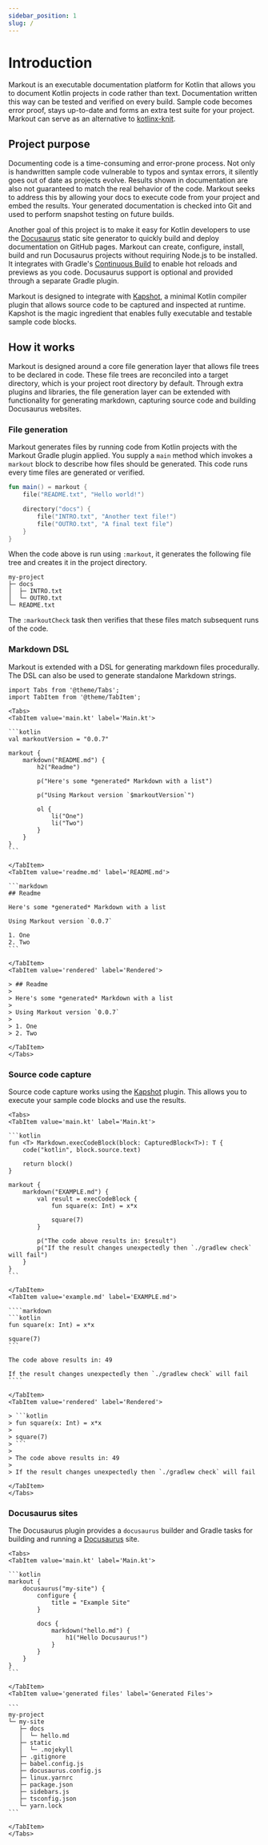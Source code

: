 ```yaml
---
sidebar_position: 1
slug: /
---
```


# Introduction

Markout is an executable documentation platform for Kotlin that
allows you to document Kotlin projects in code rather than text.
Documentation written this way can be tested and verified on every build.
Sample code becomes error proof, stays up-to-date and forms an
extra test suite for your project. Markout can serve as an alternative
to [kotlinx-knit](https://github.com/Kotlin/kotlinx-knit).

## Project purpose

Documenting code is a time-consuming and error-prone process.
Not only is handwritten sample code vulnerable to typos and syntax errors,
it silently goes out of date as projects evolve.
Results shown in documentation are also not guaranteed to match the
real behavior of the code. Markout seeks to address this by allowing
your docs to execute code from your project and embed the results.
Your generated documentation is checked into Git and used to perform
snapshot testing on future builds.

Another goal of this project is to make it easy for Kotlin developers to use the
[Docusaurus][1] static site generator to quickly build
and deploy documentation on GitHub pages. Markout can create, configure, install, build
and run Docusaurus projects without requiring Node.js to be installed. It integrates
with Gradle's [Continuous Build](https://docs.gradle.org/current/userguide/command_line_interface.html#sec:continuous_build)
to enable hot reloads and previews as you code.
Docusaurus support is optional and provided through a separate Gradle plugin.

Markout is designed to integrate with [Kapshot][2],
a minimal Kotlin compiler plugin that allows source code to be
captured and inspected at runtime.
Kapshot is the magic ingredient that enables fully executable and testable sample code blocks.

## How it works

Markout is designed around a core file generation layer that allows file trees to be declared in code.
These file trees are reconciled into a target directory, which is your project root directory by default.
Through extra plugins and libraries, the file generation layer can be extended with functionality for
generating markdown, capturing source code and building Docusaurus websites.

### File generation

Markout generates files by running code from Kotlin projects with the Markout Gradle plugin applied.
You supply a `main` method which invokes a `markout` block to describe how files should be generated.
This code runs every time files are generated or verified.

```kotlin title="Main.kt"
fun main() = markout {
    file("README.txt", "Hello world!")

    directory("docs") {
        file("INTRO.txt", "Another text file!")
        file("OUTRO.txt", "A final text file")
    }
}
```

When the code above is run using `:markout`, it generates the following file tree
and creates it in the project directory.

```
my-project
├─ docs
│  ├─ INTRO.txt
│  └─ OUTRO.txt
└─ README.txt
```

The `:markoutCheck` task then verifies that these files match subsequent runs of the code.

### Markdown DSL

Markout is extended with a DSL for generating markdown files procedurally.
The DSL can also be used to generate standalone Markdown strings.

````mdx-code-block
import Tabs from '@theme/Tabs';
import TabItem from '@theme/TabItem';

<Tabs>
<TabItem value='main.kt' label='Main.kt'>

```kotlin
val markoutVersion = "0.0.7"

markout {
    markdown("README.md") {
        h2("Readme")

        p("Here's some *generated* Markdown with a list")

        p("Using Markout version `$markoutVersion`")

        ol {
            li("One")
            li("Two")
        }
    }
}
```

</TabItem>
<TabItem value='readme.md' label='README.md'>

```markdown
## Readme

Here's some *generated* Markdown with a list

Using Markout version `0.0.7`

1. One
2. Two
```

</TabItem>
<TabItem value='rendered' label='Rendered'>

> ## Readme
> 
> Here's some *generated* Markdown with a list
> 
> Using Markout version `0.0.7`
> 
> 1. One
> 2. Two

</TabItem>
</Tabs>

````

### Source code capture

Source code capture works using the [Kapshot][2] plugin.
This allows you to execute your sample code blocks and use the results.

`````mdx-code-block
<Tabs>
<TabItem value='main.kt' label='Main.kt'>

```kotlin
fun <T> Markdown.execCodeBlock(block: CapturedBlock<T>): T {
    code("kotlin", block.source.text)

    return block()
}

markout {
    markdown("EXAMPLE.md") {
        val result = execCodeBlock {
            fun square(x: Int) = x*x

            square(7)
        }

        p("The code above results in: $result")
        p("If the result changes unexpectedly then `./gradlew check` will fail")
    }
}
```

</TabItem>
<TabItem value='example.md' label='EXAMPLE.md'>

````markdown
```kotlin
fun square(x: Int) = x*x

square(7)
```

The code above results in: 49

If the result changes unexpectedly then `./gradlew check` will fail
````

</TabItem>
<TabItem value='rendered' label='Rendered'>

> ```kotlin
> fun square(x: Int) = x*x
> 
> square(7)
> ```
> 
> The code above results in: 49
> 
> If the result changes unexpectedly then `./gradlew check` will fail

</TabItem>
</Tabs>

`````

### Docusaurus sites

The Docusaurus plugin provides a `docusaurus` builder and Gradle tasks for building and running a [Docusaurus][1] site.

````mdx-code-block
<Tabs>
<TabItem value='main.kt' label='Main.kt'>

```kotlin
markout {
    docusaurus("my-site") {
        configure {
            title = "Example Site"
        }

        docs {
            markdown("hello.md") {
                h1("Hello Docusaurus!")
            }
        }
    }
}
```

</TabItem>
<TabItem value='generated files' label='Generated Files'>

```
my-project
└─ my-site
   ├─ docs
   │  └─ hello.md
   ├─ static
   │  └─ .nojekyll
   ├─ .gitignore
   ├─ babel.config.js
   ├─ docusaurus.config.js
   ├─ linux.yarnrc
   ├─ package.json
   ├─ sidebars.js
   ├─ tsconfig.json
   └─ yarn.lock
```

</TabItem>
</Tabs>

````

[1]: https://docusaurus.io/
[2]: https://github.com/mfwgenerics/kapshot
